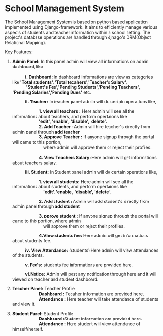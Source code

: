 # School Management System

The School Management System is based on python based application implemented using Django-framework. 
It aims to efficiently manage various aspects of students and teacher information within a school setting.
The project's database operations are handled through djnago's ORM(Object Relational Mapping).

Key Features:
1. <b>Admin Panel:</b> In this panel admin will view all informations on admin dashboard, like <br><br>
   &emsp;&emsp;&emsp;<b>i. Dashboard:</b> In dashboard informations are view as categories like <b>'Total students', 'Total tecahers','Teacher's Salary',<br>
   &emsp;&emsp;&emsp; 'Student's Fee','Pending Students','Pending Teachers', 'Pending Salaries','Pending Dues'</b> etc.<br>

   &emsp;&emsp;&emsp;<b>ii. Teacher:</b> In teacher panel admin will do certain operations like, <br>
   
   &emsp;&emsp;&emsp;&emsp;&emsp;&emsp; <b>1. view all teachers :</b> Here admin will see all the informations about teachers, and perform opertaions like<br>
   &emsp;&emsp;&emsp;&emsp;&emsp;&emsp; <b>'edit', 'enable', 'disable', 'delete'.</b><br>
   &emsp;&emsp;&emsp;&emsp;&emsp;&emsp; <b>2. Add Teacher :</b> Admin will hire teacher's directly from admin panel through <b>add teacher</b><br>
   &emsp;&emsp;&emsp;&emsp;&emsp;&emsp; <b>3. Approve Teacher :</b> If anyone signup through the portal will came to this portion,<br>
   &emsp;&emsp;&emsp;&emsp;&emsp;&emsp;&emsp; where admin will approve them or reject their profiles.
   &emsp;&emsp;&emsp;&emsp;&emsp;&emsp; <br>
   &emsp;&emsp;&emsp;&emsp;&emsp;&emsp; <b>4. View Teachers Salary: </b> Here admin will get informations about teachers salary.<br>
   
   &emsp;&emsp;&emsp;<b>iii. Student:</b> In Student panel admin will do certain operations like, <br>
   
   &emsp;&emsp;&emsp;&emsp;&emsp;&emsp; <b>1. view all students:</b> Here admin will see all the informations about students, and perform opertaions like<br>
   &emsp;&emsp;&emsp;&emsp;&emsp;&emsp;&emsp; <b>'edit', 'enable', 'disable', 'delete'.</b><br>
   
   &emsp;&emsp;&emsp;&emsp;&emsp;&emsp; <b>2. Add student :</b> Admin will add student's directly from admin panel through <b>add student</b><br>
   
   &emsp;&emsp;&emsp;&emsp;&emsp;&emsp; <b>3. pprove student :</b> If anyone signup through the portal will came to this portion, where admin<br>
   &emsp;&emsp;&emsp;&emsp;&emsp;&emsp;&emsp;  will approve them or reject their profiles.<br>
   
   &emsp;&emsp;&emsp;&emsp;&emsp;&emsp; <b>4.View students fee: </b> Here admin will get informations about students fee.<br>
   
   &emsp;&emsp;&emsp;<b>iv. View Attendance:</b> (students) Here admin will view attendances of the students.<br>
   
   &emsp;&emsp;&emsp;<b>v. Fee's:</b> students fee informations are provided here.<br>
   
   &emsp;&emsp;&emsp;<b>vi.Notice:</b> Admin will post any notification through here and it will viewed on teacher and student dashboard. <br>
   
3. <b>Teacher Panel:</b> Teacher Profile <br>
&emsp;&emsp;&emsp;&emsp;&emsp;&emsp; <b>Dashboard :</b> Tecaher information are provided here.<br>
&emsp;&emsp;&emsp;&emsp;&emsp;&emsp; <b>Attendance :</b> Here teacher wiil take attendance of students and view it. <br>

4. <b>Student Panel: </b>Student Profile <br>
&emsp;&emsp;&emsp;&emsp;&emsp;&emsp; <b>Dashboard :</b>Student information are provided here.<br>
&emsp;&emsp;&emsp;&emsp;&emsp;&emsp; <b>Attendance :</b> Here student wiil view attendance of himself/herself. <br>
